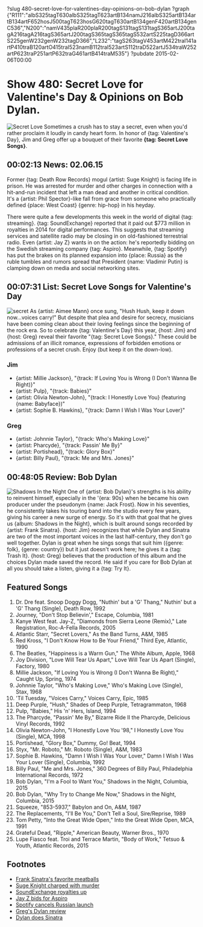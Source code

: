 ?slug 480-secret-love-for-valentines-day-opinions-on-bob-dylan
?graph {"R111":"albS325tagT630albS325tagT623artB134namJ216albS325artB134artB134artF652hosJ500tagT623hosG620tagT630artB134genF420artB134genC536","N200":"namV435plaR200plaR200tagS131tagS131tagS365artJ200tagA216tagA216tagS365artJ200tagS365tagS365tagS532artS225tagD366artS225genW232genW232tagD366","L232":"tagS263tagV453artM422traI141artP410traB120artO415traI523namB112traI523artS112traD522artJ534traW252artP623traP251artP632traG461artB414traM535"}
?pubdate 2015-02-06T00:00

# Show 480: Secret Love for Valentine's Day & Opinions on Bob Dylan.

![Secret Love](//static.soundopinions.org/images/2015/secret_web.jpg)
Sometimes a crush has to stay a secret, even when you'd rather proclaim it loudly in candy heart form. In honor of {tag: Valentine's Day}, Jim and Greg offer up a bouquet of their favorite **{tag: Secret Love Songs}**.

## 00:02:13 News: 02.06.15
Former {tag: Death Row Records} mogul {artist: Suge Knight} is facing life in prison. He was arrested for murder and other charges in connection with a hit-and-run incident that left a man dead and another in critical condition. It's a {artist: Phil Spector}-like fall from grace from someone who practically defined {place: West Coast} {genre: hip-hop} in his heyday.

There were quite a few developments this week in the world of digital {tag: streaming}. {tag: SoundExchange} reported that it paid out $773 million in royalties in 2014 for digital performances. This suggests that streaming services and satellite radio may be closing in on old-fashioned terrestrial radio. Even {artist: Jay Z} wants in on the action: he's reportedly bidding on the Swedish streaming company {tag: Aspiro}. Meanwhile, {tag: Spotify} has put the brakes on its planned expansion into {place: Russia} as the ruble tumbles and rumors spread that President {name: Vladimir Putin} is clamping down on media and social networking sites.


## 00:07:31 List: Secret Love Songs for Valentine's Day
![secret](//static.soundopinions.org/images/2014/secret.jpg)
As {artist: Aimee Mann} once sung, "Hush Hush, keep it down now...voices carry!" But despite that plea and desire for secrecy, musicians have been coming clean about their loving feelings since the beginning of the rock era. So to celebrate {tag: Valentine's Day} this year, {host: Jim} and {host: Greg} reveal their favorite "{tag: Secret Love Songs}." These could be admissions of an illicit romance, expressions of forbidden emotions or professions of a secret crush. Enjoy (but keep it on the down-low).

### Jim
- {artist: Millie Jackson}, "{track: If Loving You is Wrong (I Don't Wanna Be Right)}"  
- {artist: Pulp}, "{track: Babies}"  
- {artist: Olivia Newton-John}, "{track: I Honestly Love You} (featuring {name: Babyface})" 
- {artist: Sophie B. Hawkins}, "{track: Damn I Wish I Was Your Lover}"

### Greg
- {artist: Johnnie Taylor}, "{track: Who's Making Love}"
- {artist: Pharcyde}, "{track: Passin' Me By}"
- {artist: Portishead}, "{track: Glory Box}"
- {artist: Billy Paul}, "{track: Me and Mrs. Jones}"

## 00:48:05 Review: Bob Dylan
![Shadows In the Night](http://is4.mzstatic.com/image/thumb/Music3/v4/bc/39/d0/bc39d050-bd16-cddb-d2e8-b77a5df6bb4b/source/600x600bb.jpg "462006/945762927") 
One of {artist: Bob Dylan}'s strengths is his ability to reinvent himself, especially in the '{era: 90s} when he became his own producer under the pseudonym {name: Jack Frost}. Now in his seventies, he consistently takes his touring band into the studio every few years, giving his career a new surge of energy. So it's with that goal that he gives us {album: Shadows in the Night}, which is built around songs recorded by {artist: Frank Sinatra}. {host: Jim} recognizes that while Dylan and Sinatra are two of the most important voices in the last half-century, they don't go well together. Dylan is great when he sings songs that suit him ({genre: folk}, {genre: country}) but it just doesn't work here; he gives it a {tag: Trash It}. {host: Greg} believes that the production of this album and the choices Dylan made saved the record. He said if you care for Bob Dylan at all you should take a listen, giving it a {tag: Try It}.


## Featured Songs
1. Dr. Dre feat. Snoop Doggy Dogg, "Nuthin' but a 'G' Thang," Nuthin' but a 'G' Thang (Single), Death Row, 1992 
1. Journey, "Don't Stop Believin'," Escape, Columbia, 1981 
1. Kanye West feat. Jay-Z, "Diamonds from Sierra Leone (Remix)," Late Registration, Roc-A-Fella Records, 2005
1. Atlantic Starr, "Secret Lovers," As the Band Turns, A&M, 1985 
1. Red Kross, "I Don't Know How to Be Your Friend," Third Eye, Atlantic, 1990 
1. The Beatles, "Happiness is a Warm Gun," The White Album, Apple, 1968 
1. Joy Division, "Love Will Tear Us Apart," Love Will Tear Us Apart (Single), Factory, 1980
1. Millie Jackson, "If Loving You is Wrong (I Don't Wanna Be Right)," Caught Up, Spring, 1974 
1. Johnnie Taylor, "Who's Making Love," Who's Making Love (Single), Stax, 1968 
1. 'Til Tuesday, "Voices Carry," Voices Carry, Epic, 1985 
1. Deep Purple, "Hush," Shades of Deep Purple, Tetragrammaton, 1968
1. Pulp, "Babies," His 'n' Hers, Island, 1994 
1. The Pharcyde, "Passin' Me By," Bizarre Ride II the Pharcyde, Delicious Vinyl Records, 1992 
1. Olivia Newton-John, "I Honestly Love You '98," I Honestly Love You (Single), MCA, 1998 
1. Portishead, "Glory Box," Dummy, Go! Beat, 1994
1. Styx, "Mr. Roboto," Mr. Roboto (Single), A&M, 1983
1. Sophie B. Hawkins, "Damn I Wish I Was Your Lover," Damn I Wish I Was Your Lover (Single), Columbia, 1992 
1. Billy Paul, "Me and Mrs. Jones," 360 Degrees of Billy Paul, Philadelphia International Records, 1972 
1. Bob Dylan, "I'm a Fool to Want You," Shadows in the Night, Columbia, 2015 
1. Bob Dylan, "Why Try to Change Me Now," Shadows in the Night, Columbia, 2015 
1. Squeeze, "853-5937," Babylon and On, A&M, 1987 
1. The Replacements, "I'll Be You," Don't Tell a Soul, Sire/Reprise, 1989 
1. Tom Petty, "Into the Great Wide Open," Into the Great Wide Open, MCA, 1991 
1. Grateful Dead, "Ripple," American Beauty, Warner Bros., 1970 
1. Lupe Fiasco feat. Troi and Terrace Martin, "Body of Work," Tetsuo & Youth, Atlantic Records, 2015 


## Footnotes
- [Frank Sinatra's favorite meatballs](http://mimithorisson.com/2012/04/23/frank-sinatra-meatballs/)
- [Suge Knight charged with murder](http://www.latimes.com/local/lanow/la-me-ln-suge-knights-bail-revoked-20150202-story.html)
- [SoundExchange royalties up](http://www.billboard.com/articles/business/6457827/soundexchange-digital-performance-royalty-distributions-2014)
- [Jay Z bids for Aspiro](http://www.nytimes.com/2015/01/31/business/media/jay-z-bids-on-aspiro-a-swedish-music-streaming-company.html)
- [Spotify cancels Russian launch](http://www.billboard.com/articles/business/6458223/spotify-cancels-russia-launch)
- [Greg's Dylan review](http://www.chicagotribune.com/entertainment/music/kot/sc-bob-dylan-frank-sinatra-20150130-column.html)
- [Dylan does Sinatra](http://www.bobdylan.com/us/news/shadows-night-stores-now)
